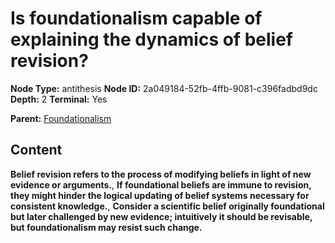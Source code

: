 # Is foundationalism capable of explaining the dynamics of belief revision?

**Node Type:** antithesis
**Node ID:** 2a049184-52fb-4ffb-9081-c396fadbd9dc
**Depth:** 2
**Terminal:** Yes

**Parent:** [Foundationalism](foundationalism.md)

## Content

**Belief revision refers to the process of modifying beliefs in light of new evidence or arguments.**, **If foundational beliefs are immune to revision, they might hinder the logical updating of belief systems necessary for consistent knowledge.**, **Consider a scientific belief originally foundational but later challenged by new evidence; intuitively it should be revisable, but foundationalism may resist such change.**
